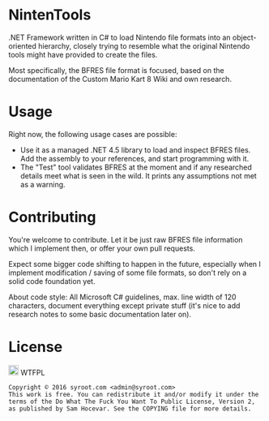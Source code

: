 # NintenTools

.NET Framework written in C# to load Nintendo file formats into an object-oriented hierarchy, closely trying to resemble what the original Nintendo tools might have provided to create the files.

Most specifically, the BFRES file format is focused, based on the documentation of the Custom Mario Kart 8 Wiki and own research.

Usage
=====

Right now, the following usage cases are possible:
- Use it as a managed .NET 4.5 library to load and inspect BFRES files. Add the assembly to your references, and start programming with it.
- The "Test" tool validates BFRES at the moment and if any researched details meet what is seen in the wild. It prints any assumptions not met as a warning.

Contributing
============

You're welcome to contribute. Let it be just raw BFRES file information which I implement then, or offer your own pull requests.

Expect some bigger code shifting to happen in the future, especially when I implement modification / saving of some file formats, so don't rely on a solid code foundation yet.

About code style: All Microsoft C# guidelines, max. line width of 120 characters, document everything except private stuff (it's nice to add research notes to some basic documentation later on).

License
=======

<a href="http://www.wtfpl.net/"><img src="http://www.wtfpl.net/wp-content/uploads/2012/12/wtfpl.svg" height="20" alt="WTFPL" /></a> WTFPL

    Copyright © 2016 syroot.com <admin@syroot.com>
    This work is free. You can redistribute it and/or modify it under the
    terms of the Do What The Fuck You Want To Public License, Version 2,
    as published by Sam Hocevar. See the COPYING file for more details.

